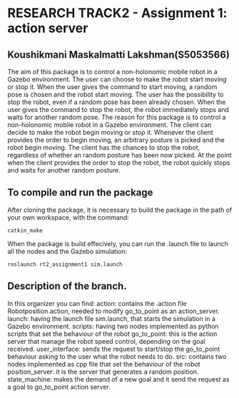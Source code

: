 # RESEARCH TRACK2 - Assignment 1: action server

## Koushikmani Maskalmatti Lakshman(S5053566)
The aim of this package is to control a non-holonomic mobile robot in a Gazebo environment. The user can choose to make the robot start moving or stop it. When the user gives the command to start moving, a random pose is chosen and the robot start moving. The user has the possibility to stop the robot, even if a random pose has been already chosen. When the user gives the command to stop the robot, the robot immediately stops and waits for another random pose.
The reason for this package is to control a non-holonomic mobile robot in a Gazebo environment. The client can decide to make the robot begin moving or stop it. Whenever the client provides the order to begin moving, an arbitrary posture is picked and the robot begin moving. The client has the chances to stop the robot, regardless of whether an random posture has been now picked. At the point when the client provides the order to stop the robot, the robot quickly stops and waits for another random posture.


## To compile and run the package
After cloning the package, it is necessary to build the package in the path of your own workspace, with the command:
```
catkin_make
```
When the package is build effecively, you can run the .launch file to launch all the nodes and the Gazebo simulation:
```
roslaunch rt2_assignment1 sim.launch
```
## Description of the branch. 
In this organizer you can find:
action: contains the .action file Robotposition.action, needed to modify go_to_point as an action_server.
launch: having the launch file sim.launch, that starts the simulation in a Gazebo environment.
scripts: having two nodes implemented as python scripts that set the behaviour of the robot 
go_to_point: this is the action server that manage the robot speed control, depending on the goal received.
user_interface: sends the request to start/stop the go_to_point behaviour asking to the user what the robot needs to do. 
src: contains two nodes implemented as cpp file that set the behaviour of the robot
position_server: it is the server that generates a random position.
state_machine: makes the demand of a new goal and it send the request as a goal to go_to_point action server. 

